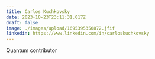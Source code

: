```yaml
---
title: Carlos Kuchkovsky
date: 2023-10-23T23:11:31.017Z
draft: false
image: ./images/upload/1695395350872.jfif
linkedin: https://www.linkedin.com/in/carloskuchkovsky
---
```

Quantum contributor
